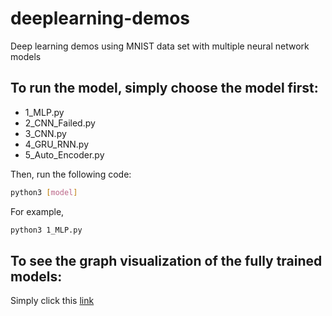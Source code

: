 # deeplearning-demos
Deep learning demos using MNIST data set with multiple neural network models

To run the model, simply choose the model first:
---------
* 1_MLP.py
* 2_CNN_Failed.py
* 3_CNN.py
* 4_GRU_RNN.py
* 5_Auto_Encoder.py

Then, run the following code:
 ```bash
 python3 [model]
 ```
 For example,
 ```bash
 python3 1_MLP.py
 ```
 To see the graph visualization of the fully trained models:
 ---------
 Simply click this [link](http://23.120.83.79:6006/)
